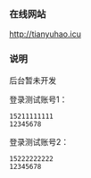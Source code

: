 ### 在线网站

http://tianyuhao.icu


### 说明

后台暂未开发

登录测试账号1：

```
15211111111
12345678
```

登录测试账号2：

```
15222222222
12345678
```

